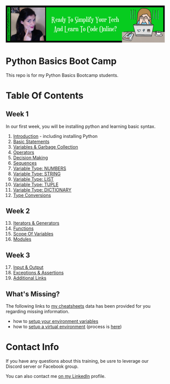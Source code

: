 <a href='https://www.learntocodeonline.com/'><img src='https://github.com/ProsperousHeart/TrainingUsingJupyter/blob/master/IMGs/learn-to-code-online.png?raw=true'></a>

# Python Basics Boot Camp
This repo is for my Python Basics Bootcamp students.

# Table Of Contents

## Week 1

In our first week, you will be installing python and learning basic syntax.

1. [Introduction](Week_1/Python_Basics_01_-_Introduction.ipynb) - including installing Python
2. [Basic Statements](Week_1/Python_Basics_02_-_Syntax_And_Basic_Statements.ipynb)
3. [Variables & Garbage Collection](Week_1/Python_Basics_03_-_Variables_&_Garbage_Collection.ipynb)
4. [Operators](Week_1/Python_Basics_04_-_Operators.ipynb)
5. [Decision Making](Week_1/Python_Basics_05_-_Decision_Making.ipynb)
6. [Sequences](Week_1/Python_Basics_06_-_Sequences.ipynb)
7. [Variable Type:  NUMBERS](Week_1/Python_Basics_07_-_Variable_Type_NUMBERS.ipynb)
8. [Variable Type:  STRING](Week_1/Python_Basics_08_-_Variable_Type_STRING.ipynb)
9. [Variable Type:  LIST](Week_1/Python_Basics_09_-_Variable_Type_LIST.ipynb)
10. [Variable Type:  TUPLE](Week_1/Python_Basics_10_-_Variable_Type_TUPLE.ipynb)
11. [Variable Type:  DICTIONARY](Week_1/Python_Basics_11_-_Variable_Type_DICTIONARY.ipynb)
12. [Type Conversions](Week_1/Python_Basics_12_-_Type_Conversions.ipynb)

## Week 2

13. [Iterators & Generators](Python_Basics_13_-_Iterators_And_Generators.ipynb)
14. [Functions](Python_Basics_14_-_Functions.ipynb)
15. [Scope Of Variables](Python_Basics_15_-_Scope_Of_Variables.ipynb)
16. [Modules](Python_Basics_16_-_Modules.ipynb)

## Week 3

17. [Input & Output](Python_Basics_17_-_Input_&_Output.ipynb)
18. [Exceptions & Assertions](Python_Basics_18_-_Exceptions_&_Assertions.ipynb)
19. [Additional Links](Python_Basics_19_-_Additional_Links.ipynb)

## What's Missing?

The following links to [my cheatsheets](https://github.com/ProsperousHeart/cheatsheets) data has been provided for you regarding missing information.

- how to [setup your environment variables](https://github.com/ProsperousHeart/cheatsheets/blob/master/Processes/SetEnvVars.md)
- how to [setup a virtual environment](https://github.com/ProsperousHeart/cheatsheets/blob/master/Tools/VirtualEnvironments.md) (process is [here](https://github.com/ProsperousHeart/cheatsheets/blob/master/Processes/virtualenvs.md))

# Contact Info

If you have any questions about this training, be usre to leverage our Discord server or Facebook group.

You can also contact me [on my LinkedIn](https://linkedin.com/in/kkeeton/) profile.
